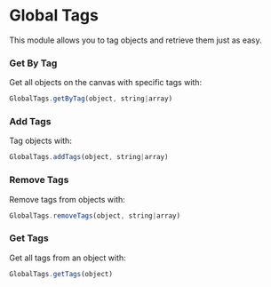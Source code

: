 # Global Tags

This module allows you to tag objects and retrieve them just as easy.

### Get By Tag

Get all objects on the canvas with specific tags with:
```js
GlobalTags.getByTag(object, string|array)
```

### Add Tags
Tag objects with:
```js
GlobalTags.addTags(object, string|array)
```

### Remove Tags
Remove tags from objects with:
```js
GlobalTags.removeTags(object, string|array)
```

### Get Tags

Get all tags from an object with:
```js
GlobalTags.getTags(object)
```